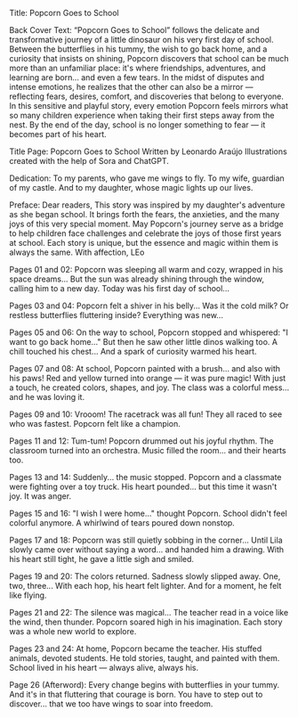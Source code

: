 Title:
Popcorn Goes to School

Back Cover Text:
“Popcorn Goes to School” follows the delicate and transformative journey of a little dinosaur on his very first day of school. Between the butterflies in his tummy, the wish to go back home, and a curiosity that insists on shining, Popcorn discovers that school can be much more than an unfamiliar place: it's where friendships, adventures, and learning are born... and even a few tears. In the midst of disputes and intense emotions, he realizes that the other can also be a mirror — reflecting fears, desires, comfort, and discoveries that belong to everyone. In this sensitive and playful story, every emotion Popcorn feels mirrors what so many children experience when taking their first steps away from the nest. By the end of the day, school is no longer something to fear — it becomes part of his heart.

Title Page:
Popcorn Goes to School
Written by Leonardo Araújo
Illustrations created with the help of Sora and ChatGPT.

Dedication:
To my parents, who gave me wings to fly.
To my wife, guardian of my castle.
And to my daughter, whose magic lights up our lives.

Preface:
Dear readers,
This story was inspired by my daughter's adventure as she began school. It brings forth the fears, the anxieties, and the many joys of this very special moment. May Popcorn's journey serve as a bridge to help children face challenges and celebrate the joys of those first years at school.
Each story is unique, but the essence and magic within them is always the same.
With affection,
LEo

Pages 01 and 02:
Popcorn was sleeping all warm and cozy,
wrapped in his space dreams...
But the sun was already shining through the window,
calling him to a new day.
Today was his first day of school...

Pages 03 and 04:
Popcorn felt a shiver in his belly...
Was it the cold milk?
Or restless butterflies fluttering inside?
Everything was new...

Pages 05 and 06:
On the way to school, Popcorn stopped and whispered:
"I want to go back home..."
But then he saw other little dinos walking too.
A chill touched his chest...
And a spark of curiosity
warmed his heart.

Pages 07 and 08:
At school, Popcorn painted with a brush... and also with his paws!
Red and yellow turned into orange — it was pure magic!
With just a touch, he created colors, shapes, and joy.
The class was a colorful mess...
and he was loving it.

Pages 09 and 10:
Vrooom!
The racetrack was all fun!
They all raced to see who was fastest.
Popcorn felt like a champion.

Pages 11 and 12:
Tum-tum!
Popcorn drummed out his joyful rhythm.
The classroom turned into an orchestra.
Music filled the room...
and their hearts too.

Pages 13 and 14:
Suddenly... the music stopped.
Popcorn and a classmate were fighting over a toy truck.
His heart pounded...
but this time it wasn't joy.
It was anger.

Pages 15 and 16:
"I wish I were home..."
thought Popcorn.
School didn't feel colorful anymore.
A whirlwind of tears poured down nonstop.

Pages 17 and 18:
Popcorn was still quietly sobbing in the corner...
Until Lila slowly came over without saying a word...
and handed him a drawing.
With his heart still tight,
he gave a little sigh and smiled.

Pages 19 and 20:
The colors returned. Sadness slowly slipped away.
One, two, three...
With each hop, his heart felt lighter.
And for a moment, he felt like flying.

Pages 21 and 22:
The silence was magical...
The teacher read in a voice like the wind,
then thunder.
Popcorn soared high in his imagination.
Each story was a whole new world to explore.

Pages 23 and 24:
At home, Popcorn became the teacher.
His stuffed animals, devoted students.
He told stories, taught, and painted with them.
School lived in his heart —
always alive, always his.

Page 26 (Afterword):
Every change begins with butterflies in your tummy.
And it's in that fluttering that courage is born.
You have to step out to discover...
that we too have wings to soar into freedom.
